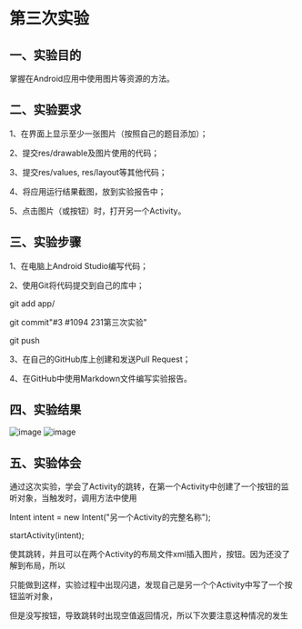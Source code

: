 # 第三次实验

## 一、实验目的
掌握在Android应用中使用图片等资源的方法。
## 二、实验要求
1、在界面上显示至少一张图片（按照自己的题目添加）；

2、提交res/drawable及图片使用的代码；

3、提交res/values, res/layout等其他代码；

4、将应用运行结果截图，放到实验报告中；

5、点击图片（或按钮）时，打开另一个Activity。
## 三、实验步骤
1、在电脑上Android Studio编写代码；

2、使用Git将代码提交到自己的库中；

git add app/

git commit"#3 #1094 231第三次实验"

git push

3、在自己的GitHub库上创建和发送Pull Request；

4、在GitHub中使用Markdown文件编写实验报告。
## 四、实验结果
![image](https://github.com/zglx/android-labs-2018/blob/master/soft1614080902231/1.png)
![image](https://github.com/zglx/android-labs-2018/blob/master/soft1614080902231/2.png)
## 五、实验体会
通过这次实验，学会了Activity的跳转，在第一个Activity中创建了一个按钮的监听对象，当触发时，调用方法中使用 

Intent intent = new Intent("另一个Activity的完整名称");    

startActivity(intent);    

使其跳转，并且可以在两个Activity的布局文件xml插入图片，按钮。因为还没了解到布局，所以

只能做到这样，实验过程中出现闪退，发现自己是另一个个Activity中写了一个按钮监听对象，

但是没写按钮，导致跳转时出现空值返回情况，所以下次要注意这种情况的发生
